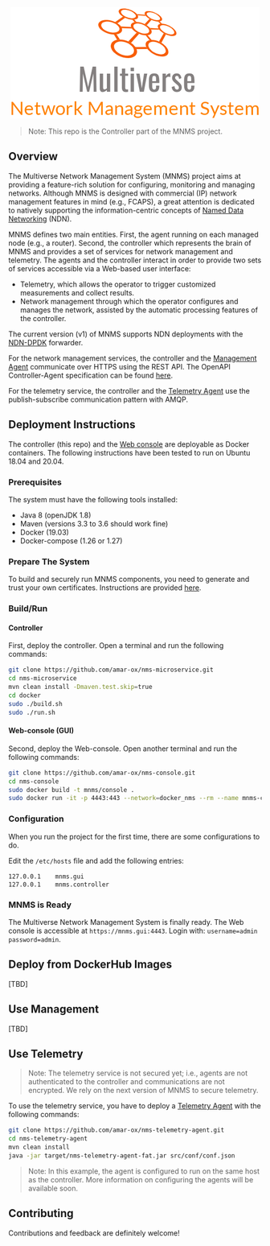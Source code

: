 <p align="center">
  <img src="docs/images/logo.png" alt="Multiverse Network Management System [Controller]" />
</p>

> Note: This repo is the Controller part of the MNMS project.

## Overview

The Multiverse Network Management System (MNMS) project aims at providing a feature-rich solution for configuring, monitoring and managing networks.
Although MNMS is designed with commercial (IP) network management features in mind (e.g., FCAPS), a great attention is dedicated to natively supporting the information-centric concepts of [Named Data Networking](https://named-data.net/) (NDN).

MNMS defines two main entities. First, the agent running on each managed node (e.g., a router). Second, the controller which represents the brain of MNMS and provides a set of services for network management and telemetry.
The agents and the controller interact in order to provide two sets of services accessible via a Web-based user interface:

- Telemetry, which allows the operator to trigger customized measurements and collect results.
- Network management through which the operator configures and manages the network, assisted by the automatic processing features of the controller.

The current version (v1) of MNMS supports NDN deployments with the [NDN-DPDK](https://github.com/usnistgov/ndn-dpdk) forwarder.

For the network management services, the controller and the [Management Agent](https://github.com/elmiomar/nms-agent) communicate over HTTPS using the REST API. The OpenAPI Controller-Agent specification can be found [here](docs/openapi/controller-to-agent.yaml).

For the telemetry service, the controller and the [Telemetry Agent](https://github.com/amar-ox/nms-telemetry-agent) use the publish-subscribe communication pattern with AMQP.

## Deployment Instructions

The controller (this repo) and the [Web console](https://github.com/amar-ox/nms-console) are deployable as Docker containers.
The following instructions have been tested to run on Ubuntu 18.04 and 20.04.

### Prerequisites

The system must have the following tools installed:

- Java 8 (openJDK 1.8)
- Maven (versions 3.3 to 3.6 should work fine)
- Docker (19.03)
- Docker-compose (1.26 or 1.27)

### Prepare The System

To build and securely run MNMS components, you need to generate and trust your own certificates.
Instructions are provided [here](GenerateCerts.md).

### Build/Run

#### Controller

First, deploy the controller. Open a terminal and run the following commands:

```bash
git clone https://github.com/amar-ox/nms-microservice.git
cd nms-microservice
mvn clean install -Dmaven.test.skip=true
cd docker
sudo ./build.sh
sudo ./run.sh
```

#### Web-console (GUI)

Second, deploy the Web-console. Open another terminal and run the following commands:

```bash
git clone https://github.com/amar-ox/nms-console.git
cd nms-console
sudo docker build -t mnms/console .
sudo docker run -it -p 4443:443 --network=docker_nms --rm --name mnms-console mnms/console
```

### Configuration

When you run the project for the first time, there are some configurations to do.

Edit the `/etc/hosts` file and add the following entries:

```text
127.0.0.1    mnms.gui
127.0.0.1    mnms.controller
```

### MNMS is Ready

The Multiverse Network Management System is finally ready.
The Web console is accessible at `https://mnms.gui:4443`.
Login with: `username=admin password=admin`.

## Deploy from DockerHub Images

[TBD]

## Use Management

[TBD]

## Use Telemetry

> Note: The telemetry service is not secured yet; i.e., agents are not authenticated to the controller and communications are not encrypted. We rely on the next version of MNMS to secure telemetry.

To use the telemetry service, you have to deploy a [Telemetry Agent](https://github.com/amar-ox/nms-telemetry-agent) with the following commands:

```bash
git clone https://github.com/amar-ox/nms-telemetry-agent.git
cd nms-telemetry-agent
mvn clean install
java -jar target/nms-telemetry-agent-fat.jar src/conf/conf.json
```

> Note: In this example, the agent is configured to run on the same host as the controller.
More information on configuring the agents will be available soon.

## Contributing

Contributions and feedback are definitely welcome!
